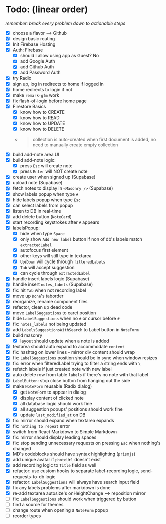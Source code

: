 # Todo: (linear order)

_remember: break every problem down to actionable steps_

- [x] choose a flavor --> Github
- [x] design basic routing
- [x] Init Firebase Hosting
- [x] Auth: Firebase
  - [x] should I allow using app as Guest? No
  - [x] add Google Auth
  - [x] add Github Auth
  - [x] add Password Auth
- [x] try Radix
- [x] sign up, log in redirects to home if logged in
- [x] home redirects to login if not
- [x] make `remark-gfm` work
- [x] fix flash-of-login before home page
- [x] Firestore Basics
  - [x] know how to CREATE
  - [x] know how to READ
  - [x] know how to UPDATE
  - [x] know how to DELETE
  - > collection is auto-created when first document is added, no need to manually create empty collection
- [x] build add-note area UI
- [x] build add-note logic:
  - [x] press `Esc` will create note
  - [x] press `Enter` will NOT create note
- [x] create user when signed up (Supabase)
- [x] upload note (Supabase)
- [x] fetch notes to display in `<Masonry />` (Supabase)
- [x] show labels popup when type `#`
- [x] hide labels popup when type `Esc`
- [x] can select labels from popup
- [x] listen to DB in real-time
- [x] add delete button (`NoteCard`)
- [x] start recording keystrokes after `#` appears
- [x] labelsPopup:
  - [x] hide when type `Space`
  - [x] only show `Add new label` button if non of db's labels match `extractedLabel`
  - [x] autofocus first element
  - [x] other keys will still type in textarea
  - [x] `Up`/`Down` will cycle through `filteredLabels`
  - [x] `Tab` will accept suggestion
  - [x] can cycle through `extractedLabel`
- [x] handle insert labels logic (Supabase)
- [x] handle insert `notes_labels` (Supabase)
- [x] fix: hit `Tab` when not recording label
- [x] move up `Done`'s taborder
- [x] reorganize, rename component files
- [x] refactor, clean up dead code
- [x] move `LabelSuggestions` to caret position
- [x] hide `LabelSuggestions` when no `#` or cursor before `#`
- [x] fix: `notes_labels` not being updated
- [x] add `LabelsSuggestionsWithSearch` to Label button in `NoteForm`
- [x] build masonry
  - [x] layout should update when a note is added
- [x] textarea should auto expand to accommodate `content`
- [x] fix: hashtag on lower lines - mirror div content should wrap
- [x] fix: `LabelSuggestions` position should be in sync when window resizes
- [x] fix: error when filteredLabel trying to filter a string ends with `\`
- [x] refetch labels if just created note with new label
- [x] auto delete row from table `labels` if there's no note with that label
- [x] `LabelButton`: stop close button from hanging out the side
- [x] make `NoteForm` reusable (Radix dialog)
  - [x] get `NoteForm` to appear in dialog
  - [x] display content of clicked note
  - [x] all database logic should work fine
  - [x] all suggestion popups' positions should work fine
  - [x] update `last_modified_at` on DB
- [x] fix: mirror should expand when textarea expands
- [x] fix: `nothing to repeat` error
- [x] switch from React Markdown to Simple Markdown
- [x] fix: mirror should display leading spaces
- [x] fix: stop sending unnecessary requests on pressing `Esc` when nothing's changed
- [x] MD's codeblocks should have syntax highlighting (`prismjs`)
- [x] add unique avatar if `photoUrl` doesn't exist
- [x] add recording logic to `Title` field as well
- [x] refactor: use custom hooks to separate label-recording logic, send-requests-to-db logic
- [x] refactor: `LabelSuggestions` will always have search input field
- [x] fix any labels problems after markdown is done
- [x] re-add textarea autosize's onHeightChange --> reposition mirror
- [ ] fix: `LabelSuggestions` should work when triggered by button
- [ ] find a source for themes
- [ ] change route when opening a `NoteForm` popup
- [ ] reorder types
